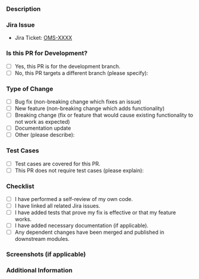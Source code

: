 ### Description

<!-- Please provide a brief description of the changes included in this pull request. -->

### Jira Issue

<!-- If this pull request is associated with a Jira issue, please link it here (e.g., `OMS-123`). -->

- Jira Ticket: [OMS-XXXX](https://onemindservices.atlassian.net/browse/OMS-XXXX)

### Is this PR for Development?

- [ ] Yes, this PR is for the development branch.
- [ ] No, this PR targets a different branch (please specify):

### Type of Change

<!-- Please select the type of change that applies to this pull request. -->

- [ ] Bug fix (non-breaking change which fixes an issue)
- [ ] New feature (non-breaking change which adds functionality)
- [ ] Breaking change (fix or feature that would cause existing functionality to not work as expected)
- [ ] Documentation update
- [ ] Other (please describe):

### Test Cases

- [ ] Test cases are covered for this PR.
- [ ] This PR does not require test cases (please explain):

### Checklist

<!-- Please check off the items as they are completed. -->

- [ ] I have performed a self-review of my own code.
- [ ] I have linked all related Jira issues.
- [ ] I have added tests that prove my fix is effective or that my feature works.
- [ ] I have added necessary documentation (if applicable).
- [ ] Any dependent changes have been merged and published in downstream modules.

### Screenshots (if applicable)

<!-- If your PR includes visual changes, please include screenshots or GIFs to illustrate them. -->

### Additional Information

<!-- If there's anything else you want to share about your pull request, please add it here. -->
